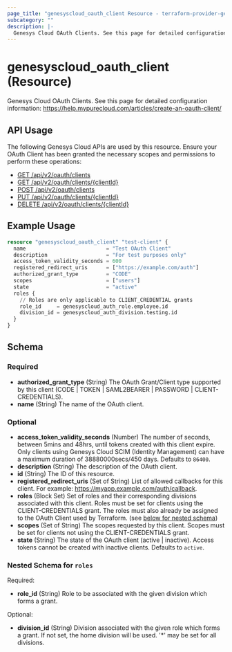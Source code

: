 ```yaml
---
page_title: "genesyscloud_oauth_client Resource - terraform-provider-genesyscloud"
subcategory: ""
description: |-
  Genesys Cloud OAuth Clients. See this page for detailed configuration information: https://help.mypurecloud.com/articles/create-an-oauth-client/
---
```

# genesyscloud_oauth_client (Resource)

Genesys Cloud OAuth Clients. See this page for detailed configuration information: https://help.mypurecloud.com/articles/create-an-oauth-client/

## API Usage
The following Genesys Cloud APIs are used by this resource. Ensure your OAuth Client has been granted the necessary scopes and permissions to perform these operations:

* [GET /api/v2/oauth/clients](https://developer.genesys.cloud/api/rest/v2/oauth/#get-api-v2-oauth-clients)
* [GET /api/v2/oauth/clients/{clientId}](https://developer.genesys.cloud/api/rest/v2/oauth/#get-api-v2-oauth-clients--clientId-)
* [POST /api/v2/oauth/clients](https://developer.genesys.cloud/api/rest/v2/oauth/#post-api-v2-oauth-clients)
* [PUT /api/v2/oauth/clients/{clientId}](https://developer.genesys.cloud/api/rest/v2/oauth/#put-api-v2-oauth-clients--clientId-)
* [DELETE /api/v2/oauth/clients/{clientId}](https://developer.genesys.cloud/api/rest/v2/oauth/#delete-api-v2-oauth-clients--clientId-)

## Example Usage

```terraform
resource "genesyscloud_oauth_client" "test-client" {
  name                          = "Test OAuth Client"
  description                   = "For test purposes only"
  access_token_validity_seconds = 600
  registered_redirect_uris      = ["https://example.com/auth"]
  authorized_grant_type         = "CODE"
  scopes                        = ["users"]
  state                         = "active"
  roles {
    // Roles are only applicable to CLIENT_CREDENTIAL grants
    role_id     = genesyscloud_auth_role.employee.id
    division_id = genesyscloud_auth_division.testing.id
  }
}
```

<!-- schema generated by tfplugindocs -->
## Schema

### Required

- **authorized_grant_type** (String) The OAuth Grant/Client type supported by this client (CODE | TOKEN | SAML2BEARER | PASSWORD | CLIENT-CREDENTIALS).
- **name** (String) The name of the OAuth client.

### Optional

- **access_token_validity_seconds** (Number) The number of seconds, between 5mins and 48hrs, until tokens created with this client expire. Only clients using Genesys Cloud SCIM (Identity Management) can have a maximum duration of 38880000secs/450 days. Defaults to `86400`.
- **description** (String) The description of the OAuth client.
- **id** (String) The ID of this resource.
- **registered_redirect_uris** (Set of String) List of allowed callbacks for this client. For example: https://myapp.example.com/auth/callback.
- **roles** (Block Set) Set of roles and their corresponding divisions associated with this client. Roles must be set for clients using the CLIENT-CREDENTIALS grant. The roles must also already be assigned to the OAuth Client used by Terraform. (see [below for nested schema](#nestedblock--roles))
- **scopes** (Set of String) The scopes requested by this client. Scopes must be set for clients not using the CLIENT-CREDENTIALS grant.
- **state** (String) The state of the OAuth client (active | inactive). Access tokens cannot be created with inactive clients. Defaults to `active`.

<a id="nestedblock--roles"></a>
### Nested Schema for `roles`

Required:

- **role_id** (String) Role to be associated with the given division which forms a grant.

Optional:

- **division_id** (String) Division associated with the given role which forms a grant. If not set, the home division will be used. '*' may be set for all divisions.

